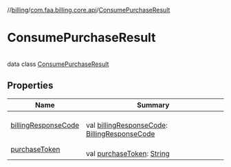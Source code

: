//[billing](../../../index.md)/[com.faa.billing.core.api](../index.md)/[ConsumePurchaseResult](index.md)

# ConsumePurchaseResult

\
data class [ConsumePurchaseResult](index.md)

## Properties

| Name | Summary |
|---|---|
| [billingResponseCode](billing-response-code.md) | <br>val [billingResponseCode](billing-response-code.md): [BillingResponseCode](../-billing-response-code/index.md) |
| [purchaseToken](purchase-token.md) | <br>val [purchaseToken](purchase-token.md): [String](https://kotlinlang.org/api/latest/jvm/stdlib/kotlin/-string/index.html) |
